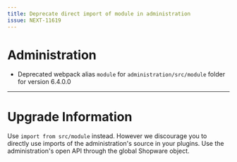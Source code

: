 ```yaml
---
title: Deprecate direct import of module in administration
issue: NEXT-11619
---
```

# Administration
* Deprecated webpack alias `module` for `administration/src/module` folder for version 6.4.0.0
___
# Upgrade Information

 Use `import from src/module` instead. However we discourage you to directly use imports of the administration's source in your plugins.
 Use the administration's open API through the global Shopware object.
